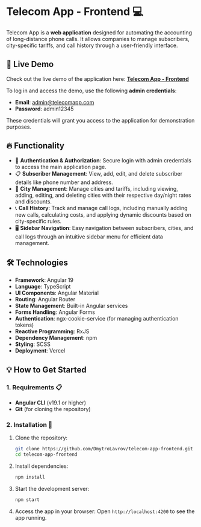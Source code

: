 # Telecom App - Frontend 💻

Telecom App is a **web application** designed for automating the accounting of long-distance phone calls. It allows companies to manage subscribers, city-specific tariffs, and call history through a user-friendly interface.

## 🌟 Live Demo

Check out the live demo of the application here: [**Telecom App - Frontend**](https://telecom-app-frontend.vercel.app/)

To log in and access the demo, use the following **admin credentials**:

- **Email**: admin@telecomapp.com
- **Password**: admin12345

These credentials will grant you access to the application for demonstration purposes.

## 🔥 Functionality

- 🔑 **Authentication & Authorization**: Secure login with admin credentials to access the main application page.
- 📋 **Subscriber Management**: View, add, edit, and delete subscriber details like phone number and address.
- 🌆 **City Management**: Manage cities and tariffs, including viewing, adding, editing, and deleting cities with their respective day/night rates and discounts.
- 📞 **Call History**: Track and manage call logs, including manually adding new calls, calculating costs, and applying dynamic discounts based on city-specific rules.
- 🖥 **Sidebar Navigation**: Easy navigation between subscribers, cities, and call logs through an intuitive sidebar menu for efficient data management.

## 🛠 Technologies

- **Framework**: Angular 19
- **Language**: TypeScript
- **UI Components**: Angular Material
- **Routing**: Angular Router
- **State Management**: Built-in Angular services
- **Forms Handling**: Angular Forms
- **Authentication**: ngx-cookie-service (for managing authentication tokens)
- **Reactive Programming**: RxJS
- **Dependency Management**: npm
- **Styling**: SCSS
- **Deployment**: Vercel

## 💡 How to Get Started

### 1. Requirements 📋

- **Angular CLI** (v19.1 or higher)
- **Git** (for cloning the repository)

### 2. Installation 🔧

1. Clone the repository:

   ```sh
   git clone https://github.com/DmytroLavrov/telecom-app-frontend.git
   cd telecom-app-frontend
   ```

2. Install dependencies:

   ```sh
   npm install
   ```

3. Start the development server:

   ```sh
   npm start
   ```

4. Access the app in your browser:
   Open `http://localhost:4200` to see the app running.
